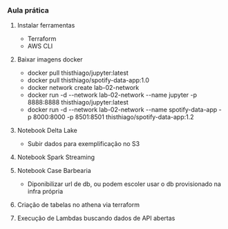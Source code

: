 ### Aula prática

1. Instalar ferramentas
    - Terraform 
    - AWS CLI

2. Baixar imagens docker
    - docker pull thisthiago/jupyter:latest
    - docker pull thisthiago/spotify-data-app:1.0
    - docker network create lab-02-network
    - docker run -d --network lab-02-network --name jupyter  -p 8888:8888 thisthiago/jupyter:latest
    - docker run -d --network lab-02-network --name spotify-data-app  -p 8000:8000 -p 8501:8501 thisthiago/spotify-data-app:1.2

3. Notebook Delta Lake
    - Subir dados para exemplificação no S3

4. Notebook Spark Streaming

5. Notebook Case Barbearia
    - Diponibilizar url de db, ou podem escoler usar o db provisionado na infra própria

6. Criação de tabelas no athena via terraform

7. Execução de Lambdas buscando dados de API abertas